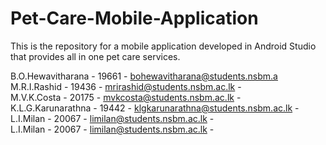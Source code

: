 # Pet-Care-Mobile-Application
This is the repository for a mobile application developed in Android Studio that provides all in one pet care services. 

B.O.Hewavitharana   -          19661          -  bohewavitharana@students.nsbm.a
M.R.I.Rashid        -          19436          -  mrirashid@students.nsbm.ac.lk        - \
M.V.K.Costa         -          20175          -  mvkcosta@students.nsbm.ac.lk         - \
K.L.G.Karunarathna  -          19442          -  klgkarunarathna@students.nsbm.ac.lk  - \
L.I.Milan           -          20067          -  limilan@students.nsbm.ac.lk          - \
L.I.Milan           -          20067          -  limilan@students.nsbm.ac.lk          - 
